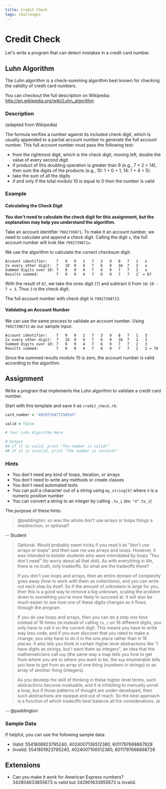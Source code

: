 ```yaml
---
title: Credit Check
tags: challenges
---
```

# Credit Check

Let's write a program that can detect mistakes in a credit card number.

## Luhn Algorithm

The Luhn algorithm is a check-summing algorithm best known for checking the validity of credit card numbers.

You can checkout the full description on Wikipedia: http://en.wikipedia.org/wiki/Luhn_algorithm

### Description

(adapted from Wikipedia)

The formula verifies a number against its included check digit, which is usually appended to a partial account number to generate the full account number. This full account number must pass the following test:

* from the rightmost digit, which is the check digit, moving left, double the value of every second digit
* if product of this doubling operation is greater than 9 (e.g., 7 * 2 = 14), then sum the digits of the products (e.g., 10: 1 + 0 = 1, 14: 1 + 4 = 5).
* take the sum of all the digits
* if and only if the total modulo 10 is equal to 0 then the number is valid

### Example

#### Calculating the Check Digit

**You don't need to calculate the check digit for this assignment, but the explanation may help you understand the algorithm.**

Take an account identifier `7992739871`. To make it an account number, we need to calculate and append a check digit. Calling the digit `x`, the full account number will look like `7992739871x`.

We use the algorithm to calculate the correct checksum digit:

```
Account identifier:    7   9   9   2   7   3   9   8   7   1   x
2x every other digit:  7   18  9   4   7   6   9   16  7   2   x
Summed digits over 10: 7   9   9   4   7   6   9   7   7   2   x
Results summed:        7   9   9   4   7   6   9   7   7   2` = 67
```

With the result of `67`, we take the ones digit (`7`) and subtract it from `10`: `10 - 7 = 3`. Thus `3` is the check digit.

The full account number with check digit is `79927398713`.

#### Validating an Account Number

We can use the same process to validate an account number. Using `79927398713` as our sample input:

```
Account identifier:    7   9   9   2   7   3   9   8   7   1   3
2x every other digit:  7   18  9   4   7   6   9   16  7   2   3
Summed digits over 10: 7   9   9   4   7   6   9   7   7   2   3
Results summed:        7   9   9   4   7   6   9   7   7   2   3 = 70
```

Since the summed results modulo 10 is zero, the account number is valid according to the algorithm.

## Assignment

Write a program that implements the Luhn algorithm to validate a credit card number.

Start with this template and save it as `credit_check.rb`:

```ruby
card_number = "4929735477250543"

valid = false

# Your Luhn Algorithm Here

# Output
## If it is valid, print "The number is valid!"
## If it is invalid, print "The number is invalid!"
```

### Hints

* You don't need any kind of loops, iteration, or arrays
* You don't need to write any methods or create classes
* You don't need automated tests
* You can pull a character out of a string using `my_string[X]` where `X` is a numeric position number
* You can convert a string to an integer by calling `.to_i` (ex: `"4".to_i`)

The purpose of these hints:

> @paddington: so was the whole don’t use arrays or loops things a misdirection, or optional?

-- Student

> Optional. Would probably seem tricky if you read it as "don't use arrays or loops" and then saw me use arrays and loops. However, it was intended to bolster students who were intimidated by loops "You don't need" (to worry about all that shit). As with everything in life, there is no truth, only tradeoffs. So what are the tradeoffs there?
>
> If you don't use loops and arrays, then an entire domain of complexity goes away (how to work with them as collections), and you can write out each step by itself. So if the amount of unknowns is large for you, then this is a good way to remove a big unknown, scaling the problem down to something you're more likely to succeed at. It will also be much easier to see how one of these digits changes as it flows through the program.
>
> If you do use loops and arrays, then you can do a step one time instead of 16 times (ie instead of calling `to_i`  on 16 different digits, you only have to call it on the current digit. This means you have to write way less code, and if you ever discover that you need to make a change, you only have to do it in the one place rather than in 16 places. It also lets you think in certain higher level abstractions like  "I have digits as strings, but I want them as integers", an idea that the mathematicians call `map` (the same way a map tells you how to get from where you are to where you want to be, the `map` enumerable tells you how to get from an array of one thing (numbers in strings) to an array of another thing (integers).
>
> As you develop the skill of thinking in these higher level terms, such abstractions become invaluable, and it is inhibiting to manually unroll a loop, but if those patterns of thought are under-developed, then such abstractions are opaque and out of reach. So the best approach is a function of which tradeoffs best balance all the considerations. (e

-- @paddington

### Sample Data

If helpful, you can use the following sample data:

* *Valid*: 5541808923795240, 4024007136512380, 6011797668867828
* *Invalid*: 5541801923795240, 4024007106512380, 6011797668868728

## Extensions

* Can you make it work for American Express numbers? 342804633855673 is valid but 342801633855673 is invalid.
